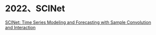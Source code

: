 # 2022、SCINet

[SCINet: Time Series Modeling and Forecasting with
Sample Convolution and Interaction](https://arxiv.org/pdf/2106.09305v3)

